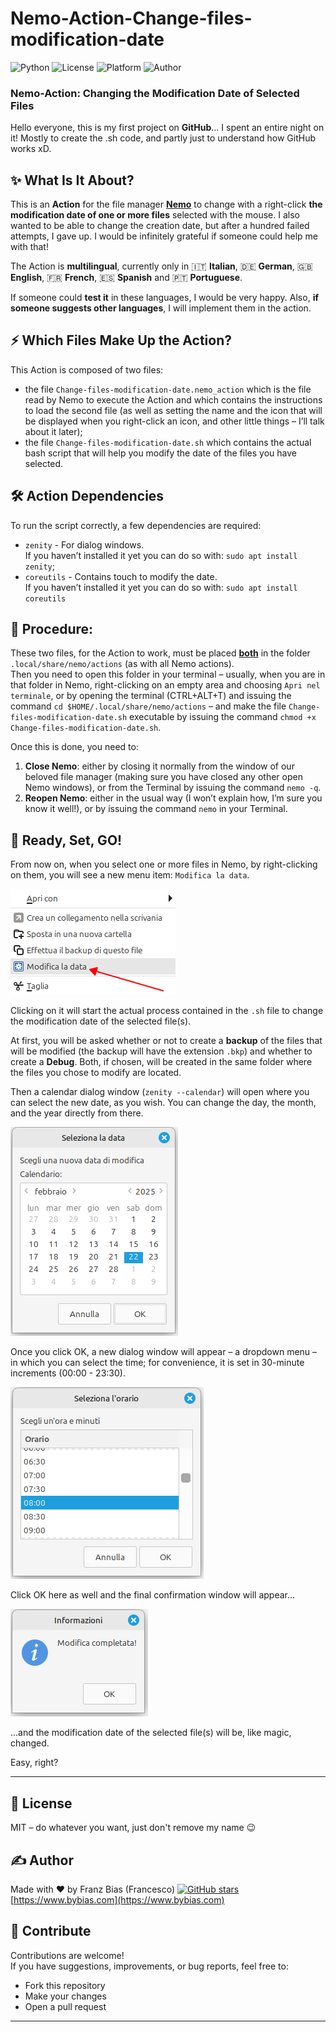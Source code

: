 # Nemo-Action-Change-files-modification-date

![Python](https://img.shields.io/badge/python-3.10%2B-blue)
![License](https://img.shields.io/badge/license-MIT-green)
![Platform](https://img.shields.io/badge/platform-Linux%20%7C%20Mint-informational)
![Author](https://img.shields.io/badge/made%20with-%E2%9D%A4%EF%B8%8F%20by%20FranzBias-blueviolet)

### Nemo-Action: Changing the Modification Date of Selected Files

Hello everyone, this is my first project on **GitHub**... I spent an entire night on it! Mostly to create the .sh code, and partly just to understand how GitHub works xD.

## ✨ What Is It About?

This is an **Action** for the file manager **[Nemo](https://https://github.com/linuxmint/nemo)** to change with a right-click **the modification date of one or more files** selected with the mouse. I also wanted to be able to change the creation date, but after a hundred failed attempts, I gave up. I would be infinitely grateful if someone could help me with that!

The Action is **multilingual**, currently only in 🇮🇹 **Italian**, 🇩🇪 **German**, 🇬🇧 **English**, 🇫🇷 **French**, 🇪🇸 **Spanish** and 🇵🇹 **Portuguese**.

If someone could **test it** in these languages, I would be very happy. Also, **if someone suggests other languages**, I will implement them in the action.

## ⚡️ Which Files Make Up the Action?

This Action is composed of two files:

* the file `Change-files-modification-date.nemo_action` which is the file read by Nemo to execute the Action and which contains the instructions to load the second file (as well as setting the name and the icon that will be displayed when you right-click an icon, and other little things – I’ll talk about it later);
* the file `Change-files-modification-date.sh` which contains the actual bash script that will help you modify the date of the files you have selected.

## 🛠️ Action Dependencies

To run the script correctly, a few dependencies are required:

* `zenity` - For dialog windows.  
  If you haven’t installed it yet you can do so with: `sudo apt install zenity`;
* `coreutils` - Contains touch to modify the date.  
  If you haven’t installed it yet you can do so with: `sudo apt install coreutils`

## 🧪 Procedure:

These two files, for the Action to work, must be placed **<ins>both</ins>** in the folder `.local/share/nemo/actions` (as with all Nemo actions).  
Then you need to open this folder in your terminal – usually, when you are in that folder in Nemo, right-clicking on an empty area and choosing `Apri nel terminale`, or by opening the terminal (CTRL+ALT+T) and issuing the command `cd $HOME/.local/share/nemo/actions` – and make the file `Change-files-modification-date.sh` executable by issuing the command `chmod +x Change-files-modification-date.sh`.

Once this is done, you need to:

1. **Close Nemo**: either by closing it normally from the window of our beloved file manager (making sure you have closed any other open Nemo windows), or from the Terminal by issuing the command `nemo -q`.
2. **Reopen Nemo**: either in the usual way (I won’t explain how, I’m sure you know it well!), or by issuing the command `nemo` in your Terminal.

## 🚀 Ready, Set, GO!

From now on, when you select one or more files in Nemo, by right-clicking on them, you will see a new menu item: `Modifica la data`.

![](assets/Menu.png)

Clicking on it will start the actual process contained in the `.sh` file to change the modification date of the selected file(s).

At first, you will be asked whether or not to create a **backup** of the files that will be modified (the backup will have the extension `.bkp`) and whether to create a **Debug**. Both, if chosen, will be created in the same folder where the files you chose to modify are located.

Then a calendar dialog window (`zenity --calendar`) will open where you can select the new date, as you wish. You can change the day, the month, and the year directly from there.

![](assets/Calendario.png)

Once you click OK, a new dialog window will appear – a dropdown menu – in which you can select the time; for convenience, it is set in 30-minute increments (00:00 - 23:30).

![](assets/Orario.png)

Click OK here as well and the final confirmation window will appear...

![](assets/Completato.png)

...and the modification date of the selected file(s) will be, like magic, changed.

Easy, right?

---

## 📄 License

MIT – do whatever you want, just don't remove my name 😉

## ✍️ Author

Made with ❤️ by Franz Bias (Francesco)  [![GitHub stars](https://img.shields.io/github/stars/FranzBias/Nemo-Action-Change-files-modification-date?style=social)](https://github.com/FranzBias/Nemo-Action-Change-files-modification-date/stargazers)<BR>
[https://www.bybias.com](https://www.bybias.com)

## 🤝 Contribute

Contributions are welcome!  
If you have suggestions, improvements, or bug reports, feel free to:

- Fork this repository
- Make your changes
- Open a pull request

---
